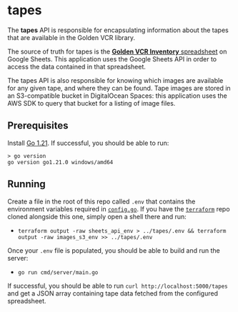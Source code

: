# tapes

The **tapes**  API is responsible for encapsulating information about the tapes that
are available in the Golden VCR library.

The source of truth for tapes is the [**Golden VCR Inventory** spreadsheet](https://docs.google.com/spreadsheets/d/1cR9Lbw9_VGQcEn8eGD2b5MwGRGzKugKZ9PVFkrqmA7k/edit#gid=0)
on Google Sheets. This application uses the Google Sheets API in order to access the
data contained in that spreadsheet.

The tapes API is also responsible for knowing which images are available for any given
tape, and where they can be found. Tape images are stored in an S3-compatible bucket in
DigitalOcean Spaces: this application uses the AWS SDK to query that bucket for a
listing of image files.

## Prerequisites

Install [Go 1.21](https://go.dev/doc/install). If successful, you should be able to run:

```
> go version
go version go1.21.0 windows/amd64
```

## Running

Create a file in the root of this repo called `.env` that contains the environment
variables required in [`config.go`](./internal/config/config.go). If you have the
[`terraform`](https://github.com/golden-vcr/terraform) repo cloned alongside this one,
simply open a shell there and run:

- `terraform output -raw sheets_api_env > ../tapes/.env && terraform output -raw images_s3_env >> ../tapes/.env`

Once your `.env` file is populated, you should be able to build and run the server:

- `go run cmd/server/main.go`

If successful, you should be able to run `curl http://localhost:5000/tapes` and get a
JSON array containing tape data fetched from the configured spreadsheet.

